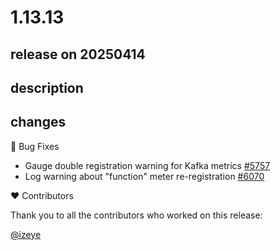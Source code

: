 # 1.13.13

## release on 20250414
## description
## changes
🐞 Bug Fixes

* Gauge double registration warning for Kafka metrics <a href="https://github.com/micrometer-metrics/micrometer/issues/5757" data-hovercard-type="issue" data-hovercard-url="/micrometer-metrics/micrometer/issues/5757/hovercard">#5757</a>
* Log warning about "function" meter re-registration <a href="https://github.com/micrometer-metrics/micrometer/pull/6070" data-hovercard-type="pull_request" data-hovercard-url="/micrometer-metrics/micrometer/pull/6070/hovercard">#6070</a>

❤️ Contributors

Thank you to all the contributors who worked on this release:  

<a class="user-mention notranslate" data-hovercard-type="user" data-hovercard-url="/users/izeye/hovercard" data-octo-click="hovercard-link-click" data-octo-dimensions="link_type:self" href="https://github.com/izeye">@izeye</a>


